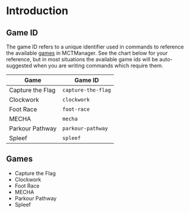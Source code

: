# Introduction

## Game ID

The game ID refers to a unique identifier used in commands to reference the available [games](#games) in MCTManager. See the chart below for your reference, but in most situations the available game ids will be auto-suggested when you are writing commands which require them. 


|Game|Game ID|
|---|---|
|Capture the Flag|`capture-the-flag`|
|Clockwork|`clockwork`|
|Foot Race|`foot-race`|
|MECHA|`mecha`|
|Parkour Pathway|`parkour-pathway`|
|Spleef|`spleef`|

## Games
- Capture the Flag
- Clockwork
- Foot Race
- MECHA
- Parkour Pathway
- Spleef

